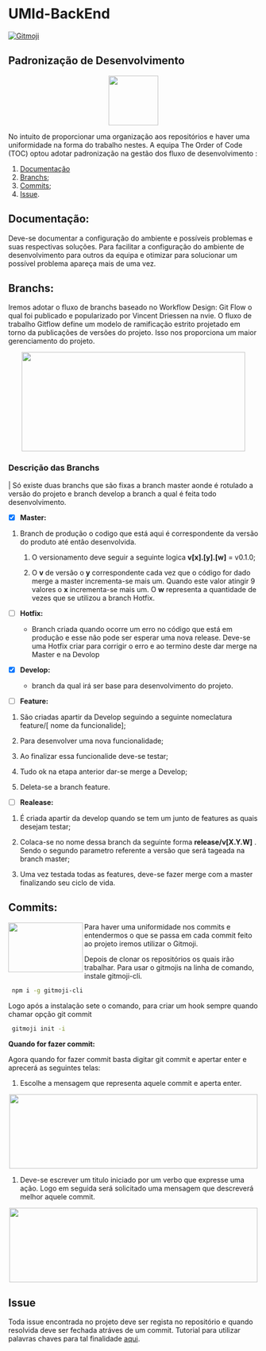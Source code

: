 # UMId-BackEnd
<a href="https://gitmoji.carloscuesta.me">
  <img src="https://img.shields.io/badge/gitmoji-%20😜%20😍-FFDD67.svg?style=flat-square" alt="Gitmoji">
</a>

## Padronização de Desenvolvimento
<p align="center">
  <img width="100" height="100" src="https://avatars2.githubusercontent.com/u/58614957?s=400&u=d133ba2f65c51ecb72cdf6753ab378b77fef46a4&v=4">
</p>

No intuito de proporcionar uma organização aos repositórios e haver uma uniformidade na forma do trabalho nestes. A equipa The Order of Code (TOC) optou adotar padronização na gestão dos fluxo de desenvolvimento :

1. [Documentação]()
2. [Branchs](#branchs);
3. [Commits](#commits);
4. [Issue](#issue).

## Documentação:
Deve-se documentar a configuração do ambiente e possíveis problemas e suas respectivas soluções. Para facilitar a configuração do ambiente de desenvolvimento para outros da equipa e otimizar para solucionar um possível problema apareça mais de uma vez.

## Branchs:

Iremos adotar o fluxo de branchs baseado no Workflow Design: Git Flow o qual foi publicado e popularizado por Vincent Driessen na nvie. O fluxo de trabalho Gitflow define um modelo de ramificação estrito projetado em torno da publicações de versões do projeto. Isso nos proporciona um maior gerenciamento do projeto. 


<p align="center">
  <img width="450" height="200" src="https://iamchuka.com/content/images/2018/05/gitflowimage.png">
</p>

### Descrição das Branchs
| Só existe duas branchs que são fixas a branch master aonde é rotulado a versão do projeto e branch develop a branch a qual é feita todo desenvolvimento.


- [x] **Master:** 
  
1.  Branch de produção o codigo que está aqui é correspondente da versão do produto até então desenvolvida.
   
    1.  O versionamento deve seguir a seguinte logica **v[x].[y].[w]** = v0.1.0;
  
     2.  O **v** de versão o **y** correspondente cada vez que o código for dado merge a master incrementa-se mais um. Quando este valor atingir 9 valores o **x**  incrementa-se mais um. O **w** representa a quantidade de vezes que se utilizou a branch Hotfix.
  

- [ ] **Hotfix:** 
     - Branch criada quando ocorre um erro no código que está em produção e esse não pode ser esperar uma nova release. Deve-se uma Hotfix criar para corrigir o erro e ao termino deste dar merge na Master e na Devolop
  
    
  
- [x] **Develop:** 
  - branch da qual irá ser base para desenvolvimento do projeto.
  
- [ ] **Feature:**  

 1.  São criadas apartir da Develop seguindo a seguinte nomeclatura feature/[ nome da funcionalide];

1.  Para desenvolver uma nova funcionalidade;
   
2.  Ao finalizar essa funcionalide deve-se testar;
   
3.  Tudo ok na etapa anterior dar-se merge a Develop;
     
4. Deleta-se a branch feature.
   
  
- [ ]  **Realease:**
  
1.  É criada apartir da develop quando se tem um junto de features as quais desejam testar;
  
2. Colaca-se no nome dessa branch da seguinte forma **release/v[X.Y.W]** . Sendo o segundo parametro referente a versão que será tageada na branch master;

3. Uma vez testada todas as features, deve-se fazer merge com a master finalizando seu ciclo de vida.
    

## Commits:

<img align="left" src="https://cloud.githubusercontent.com/assets/7629661/20073135/4e3db2c2-a52b-11e6-85e1-661a8212045a.gif" width="150" height="100" /> 

Para haver uma uniformidade nos commits e entendermos o que se passa em cada commit feito ao projeto iremos utilizar o Gitmoji.

Depois de clonar os repositórios os quais irão trabalhar. Para usar o gitmojis na linha de comando, instale gitmoji-cli.

```bash
 npm i -g gitmoji-cli
```

Logo após a instalação sete o comando, para criar um hook sempre quando chamar opção git commit 

```bash
 gitmoji init -i
```


**Quando for fazer commit:**

Agora quando for fazer commit basta digitar git commit e apertar enter e aprecerá as seguintes telas:

1. Escolhe a mensagem que representa aquele commit e aperta enter.
   
<p align="center">
  <img width="500" height="150" src="https://miro.medium.com/max/996/1*xk6ZOkjbi6S4jExb_ivY9A.png">
</p>

1. Deve-se escrever um titulo iniciado por um verbo que expresse uma ação. Logo em seguida será solicitado uma mensagem que descreverá melhor aquele commit.
   
<p align="center">
  <img width="500" height="150" src="https://miro.medium.com/max/1006/1*HuyRn2Ivr6PShE6wHt8d3w.png">
</p>


## Issue

Toda issue encontrada no projeto deve ser regista no repositório e quando resolvida deve ser fechada  atráves de um commit. Tutorial para utilizar palavras chaves para tal finalidade [aqui](https://docs.github.com/en/enterprise/2.16/user/github/managing-your-work-on-github/closing-issues-using-keywords).



